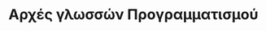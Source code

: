 <html>
  <meta charset='utf-8'>
<head>
  <title>Αρχες Γλωσσών Προγραμματισμού</title>
  </head>
</head>
<body>
 <h1>Αρχές γλωσσών Προγραμματισμού</h1
   <hr>
   </body>
  </html>
